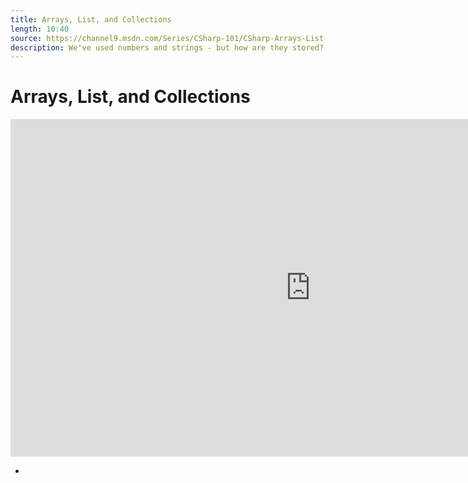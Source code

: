 ```yaml
---
title: Arrays, List, and Collections
length: 10:40
source: https://channel9.msdn.com/Series/CSharp-101/CSharp-Arrays-List-and-Collections
description: We've used numbers and strings - but how are they stored? Let's put stuff into a List and Add, Remove, and explore these basic data structures in C# and .NET.
---
```

# Arrays, List, and Collections

<iframe src="https://channel9.msdn.com/Series/CSharp-101/CSharp-Arrays-List-and-Collections/player?format=html5" width="960" height="540" allowFullScreen frameBorder="0" title="C#: Arrays, List, and Collections [12 of 19] - Microsoft Channel 9 Video"></iframe>

- 

